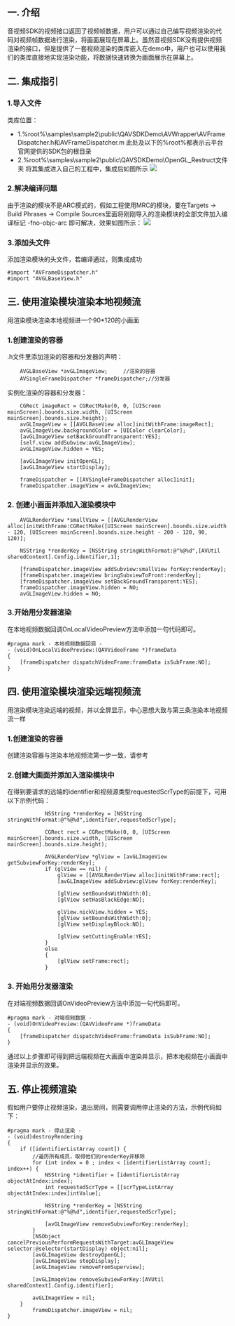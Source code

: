## 一. 介绍
音视频SDK的视频接口返回了视频帧数据，用户可以通过自己编写视频渲染的代码对视频帧数据进行渲染，将画面展现在屏幕上。虽然音视频SDK没有提供视频渲染的接口，但是提供了一套视频渲染的类库嵌入在demo中，用户也可以使用我们的类库直接地实现渲染功能，将数据快速转换为画面展示在屏幕上。

## 二.  集成指引
### 1.导入文件
类库位置：
- 1.%root%\samples\sample2\public\QAVSDKDemo\AVWrapper\AVFrameDispatcher.h和AVFrameDispatcher.m
此处及以下的%root%都表示云平台官网提供的SDK包的根目录
- 2.%root%\samples\sample2\public\QAVSDKDemo\OpenGL_Restruct文件夹
将其集成进入自己的工程中，集成后如图所示
![](http://imgcache.tce.fsphere.cn/static/mccdn.qcloud.com/static/img/52c94ef63daf4dabb92f941db2e6100b/image.png)

### 2.解决编译问题
由于渲染的模块不是ARC模式的，假如工程使用MRC的模块，要在Targets -> Build Phrases -> Compile Sources里面将刚刚导入的渲染模块的全部文件加入编译标记 -fno-objc-arc 即可解决，效果如图所示：
![](http://imgcache.tce.fsphere.cn/static/mccdn.qcloud.com/static/img/32213471324acf314e8883f1c52b19ed/image.png)

### 3.添加头文件

添加渲染模块的头文件，若编译通过，则集成成功


```
#import "AVFrameDispatcher.h"
#import "AVGLBaseView.h"
```

## 三. 使用渲染模块渲染本地视频流
用渲染模块渲染本地视频进一个90*120的小画面

### 1.创建渲染的容器
.h文件里添加渲染的容器和分发器的声明：


```
    AVGLBaseView *avGLImageView;     //渲染的容器
    AVSingleFrameDispatcher *frameDispatcher;//分发器

```
实例化渲染的容器和分发器：

```
    CGRect imageRect = CGRectMake(0, 0, [UIScreen mainScreen].bounds.size.width, [UIScreen mainScreen].bounds.size.height);
    avGLImageView = [[AVGLBaseView alloc]initWithFrame:imageRect];
    avGLImageView.backgroundColor = [UIColor clearColor];
    [avGLImageView setBackGroundTransparent:YES];
    [self.view addSubview:avGLImageView];
    avGLImageView.hidden = YES;
    
    [avGLImageView initOpenGL];   
    [avGLImageView startDisplay];
    
    frameDispatcher = [[AVSingleFrameDispatcher alloc]init];
    frameDispatcher.imageView = avGLImageView;

```
### 2. 创建小画面并添加入渲染模块中
 

```
    AVGLRenderView *smallView = [[AVGLRenderView alloc]initWithFrame:CGRectMake([UIScreen mainScreen].bounds.size.width - 120, [UIScreen mainScreen].bounds.size.height - 200 - 120, 90, 120)];
    
    NSString *renderKey = [NSString stringWithFormat:@"%@%d",[AVUtil sharedContext].Config.identifier,1];
    
    [frameDispatcher.imageView addSubview:smallView forKey:renderKey];
    [frameDispatcher.imageView bringSubviewToFront:renderKey];
    [frameDispatcher.imageView setBackGroundTransparent:YES];
    frameDispatcher.imageView.hidden = NO;
    avGLImageView.hidden = NO;

```
### 3.开始用分发器渲染
在本地视频数据回调OnLocalVideoPreview方法中添加一句代码即可。

```
#pragma mark - 本地视频数据回调 -
- (void)OnLocalVideoPreview:(QAVVideoFrame *)frameData
{
    [frameDispatcher dispatchVideoFrame:frameData isSubFrame:NO];
}

```
## 四. 使用渲染模块渲染远端视频流
用渲染模块渲染远端的视频，并以全屏显示，中心思想大致与第三条渲染本地视频流一样

### 1.创建渲染的容器
创建渲染容器与渲染本地视频流第一步一致，请参考

### 2.创建大画面并添加入渲染模块中
在得到要请求的远端的identifier和视频源类型requestedScrType的前提下，可用以下示例代码：


```
            NSString *renderKey = [NSString stringWithFormat:@"%@%d",identifier,requestedScrType];
            
            CGRect rect = CGRectMake(0, 0, [UIScreen mainScreen].bounds.size.width, [UIScreen mainScreen].bounds.size.height);
            
            AVGLRenderView *glView = [avGLImageView getSubviewForKey:renderKey];
            if (glView == nil) {
                glView = [[AVGLRenderView alloc]initWithFrame:rect];
                [avGLImageView addSubview:glView forKey:renderKey];
                
                [glView setBoundsWithWidth:0];
                [glView setHasBlackEdge:NO];
                
                glView.nickView.hidden = YES;
                [glView setBoundsWithWidth:0];
                [glView setDisplayBlock:NO];
                
                [glView setCuttingEnable:YES];
            }
            else
            {
                [glView setFrame:rect];
            }
```
### 3. 开始用分发器渲染
在对端视频数据回调OnVideoPreview方法中添加一句代码即可。

```
#pragma mark - 对端视频数据 -
- (void)OnVideoPreview:(QAVVideoFrame *)frameData
{
    [frameDispatcher dispatchVideoFrame:frameData isSubFrame:NO];
}
```
 通过以上步骤即可得到把远端视频在大画面中渲染并显示，把本地视频在小画面中渲染并显示的效果。

## 五. 停止视频渲染
假如用户要停止视频渲染，退出房间，则需要调用停止渲染的方法，示例代码如下：

```
#pragma mark - 停止渲染 -
- (void)destroyRendering
{
    if ([identifierListArray count]) {
        //遍历所有成员，取得他们的renderKey并移除
        for (int index = 0 ; index < [identifierListArray count]; index++) {
            NSString *identifier = [identifierListArray objectAtIndex:index];
            int requestedScrType = [[scrTypeListArray objectAtIndex:index]intValue];
            
            NSString *renderKey = [NSString stringWithFormat:@"%@%d",identifier,requestedScrType];
            
            [avGLImageView removeSubviewForKey:renderKey];
        }
        [NSObject cancelPreviousPerformRequestsWithTarget:avGLImageView selector:@selector(startDisplay) object:nil];
        [avGLImageView destroyOpenGL];
        [avGLImageView stopDisplay];
        [avGLImageView removeFromSuperview];
        
        [avGLImageView removeSubviewForKey:[AVUtil sharedContext].Config.identifier];
        
        avGLImageView = nil;
    }
        frameDispatcher.imageView = nil;
}

```